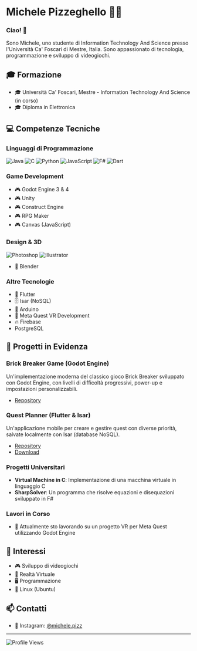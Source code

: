 # Michele Pizzeghello 👨‍💻

### Ciao! 👋

Sono Michele, uno studente di Information Technology And Science presso l'Università Ca' Foscari di Mestre, Italia. Sono appassionato di tecnologia, programmazione e sviluppo di videogiochi.

## 🎓 Formazione
- 🎓 Università Ca' Foscari, Mestre - Information Technology And Science (in corso)
- 🎓 Diploma in Elettronica

## 💻 Competenze Tecniche

### Linguaggi di Programmazione
![Java](https://img.shields.io/badge/Java-ED8B00?style=for-the-badge&logo=java&logoColor=white)
![C](https://img.shields.io/badge/C-00599C?style=for-the-badge&logo=c&logoColor=white)
![Python](https://img.shields.io/badge/Python-14354C?style=for-the-badge&logo=python&logoColor=white)
![JavaScript](https://img.shields.io/badge/JavaScript-F7DF1E?style=for-the-badge&logo=javascript&logoColor=black)
![F#](https://img.shields.io/badge/F%23-5C2D91?style=for-the-badge&logo=fsharp&logoColor=white)
![Dart](https://img.shields.io/badge/Dart-0175C2?style=for-the-badge&logo=dart&logoColor=white)

### Game Development
- 🎮 Godot Engine 3 & 4
- 🎮 Unity
- 🎮 Construct Engine
- 🎮 RPG Maker
- 🎮 Canvas (JavaScript)

### Design & 3D
![Photoshop](https://aleen42.github.io/badges/src/photoshop.svg)
![Illustrator](https://aleen42.github.io/badges/src/illustrator.svg)
- 🎨 Blender

### Altre Tecnologie
- 📱 Flutter
- 🗄️ Isar (NoSQL)
- 🤖 Arduino
- 🥽 Meta Quest VR Development
- 🔥 Firebase
- PostgreSQL

## 🚀 Progetti in Evidenza

### Brick Breaker Game (Godot Engine)
Un'implementazione moderna del classico gioco Brick Breaker sviluppato con Godot Engine, con livelli di difficoltà progressivi, power-up e impostazioni personalizzabili.
- [Repository](https://github.com/mike0697/Breakout)

### Quest Planner (Flutter & Isar)
Un'applicazione mobile per creare e gestire quest con diverse priorità, salvate localmente con Isar (database NoSQL).
- [Repository](https://github.com/mike0697/quest_planner)
- [Download](https://github.com/mike0697/quest_planner/tree/master/release)

### Progetti Universitari
- **Virtual Machine in C**: Implementazione di una macchina virtuale in linguaggio C
- **SharpSolver**: Un programma che risolve equazioni e disequazioni sviluppato in F#

### Lavori in Corso
- 🔭 Attualmente sto lavorando su un progetto VR per Meta Quest utilizzando Godot Engine

## 🌱 Interessi
- 🎮 Sviluppo di videogiochi
- 🥽 Realtà Virtuale
- 🖥️ Programmazione
- 🐧 Linux (Ubuntu)

## 📫 Contatti
- 📸 Instagram: [@michele.pizz](https://www.instagram.com/michele.pizz/)

---

![Profile Views](https://komarev.com/ghpvc/?username=mike0697)
